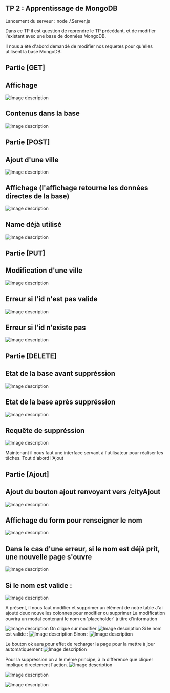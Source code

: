 ## TP 2 : Apprentissage de MongoDB

Lancement du serveur : node .\Server.js

Dans ce TP il est question de reprendre le TP précédant, et de modifier l'existant avec une base de données MongoDB.

Il nous a été d'abord demandé de modifier nos requetes pour qu'elles utilisent la base MongoDB:

## Partie [GET]
## Affichage

![Image description](Captures/Get_cities_web_01.PNG)

## Contenus dans la base

![Image description](Captures/Get_cities_compas_02.PNG)

## Partie [POST]
## Ajout d'une ville

![Image description](Captures/Post_newCity_ok_03.PNG)

## Affichage (l'affichage retourne les données directes de la base)

![Image description](Captures/Get_cities_web_showPostOK_05.PNG)

## Name déjà utilisé

![Image description](Captures/Post_CityExist_Nok_04.PNG)

## Partie [PUT]
## Modification d'une ville

![Image description](Captures/Put_200_cityExist_06.PNG)

## Erreur si l'id n'est pas valide

![Image description](Captures/Put_400_idNotValid_06.PNG)

## Erreur si l'id n'existe pas

![Image description](Captures/Put_404_idNotExist_07.PNG)

## Partie [DELETE]
## Etat de la base avant suppréssion

![Image description](Captures/Delete_before_done_08.PNG)

## Etat de la base après suppréssion

![Image description](Captures/Delete_done_10.PNG)

## Requête de suppréssion

![Image description](Captures/Delete_request_done_09.PNG)

Maintenant il nous faut une interface servant à l'utilisateur pour réaliser les tâches.
Tout d'abord l'Ajout

## Partie [Ajout]
## Ajout du bouton ajout renvoyant vers /cityAjout

![Image description](Captures/Ajout_btn_ajoutVille.PNG)

## Affichage du form pour renseigner le nom

![Image description](Captures/cityAjout_front_11.PNG)

## Dans le cas d'une erreur, si le nom est déjà prit, une nouvelle page s'ouvre

![Image description](Captures/cityAjout_alreadyExist_12.PNG)

## Si le nom est valide :

![Image description](Captures/cityAjout_ok_13.PNG)

A présent, il nous faut modifier et supprimer un élément de notre table
J'ai ajouté deux nouvelles colonnes pour modifier ou supprimer
La modification ouvrira un modal contenant le nom en 'placeholder' à titre d'information

![Image description](Captures/modifications/front_table_btn_01.PNG)
On clique sur modifier
![Image description](Captures/modifications/clic_onModify_Nantes.PNG)
Si le nom est valide :
![Image description](Captures/modifications/Modify_ok.PNG)
Sinon :
![Image description](Captures/modifications/Name_already_use.PNG)

Le bouton ok aura pour effet de recharger la page pour la mettre à jour automatiquement
![Image description](Captures/modifications/reload_auto.PNG)

Pour la suppréssion on a le même principe, à la différence que cliquer implique directement l'action.
![Image description](Captures/suppression/beforeDelete.PNG)

![Image description](Captures/suppression/delete_ok.PNG)

![Image description](Captures/suppression/reload_auto.PNG)
